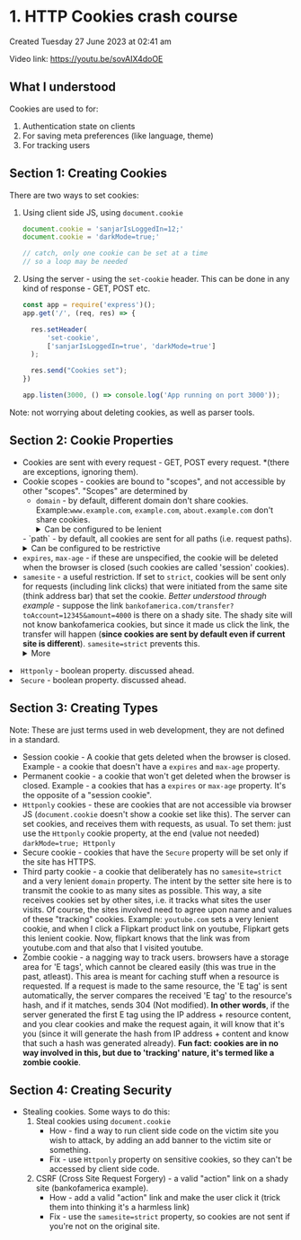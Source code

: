 # 1. HTTP Cookies crash course
Created Tuesday 27 June 2023 at 02:41 am

Video link: https://youtu.be/sovAIX4doOE

## What I understood
Cookies are used to for:
1. Authentication state on clients
2. For saving meta preferences (like language, theme)
3. For tracking users

## Section 1: Creating Cookies
There are two ways to set cookies:
1. Using client side JS, using `document.cookie`
    ```js
    document.cookie = 'sanjarIsLoggedIn=12;'
    document.cookie = 'darkMode=true;'

	// catch, only one cookie can be set at a time
	// so a loop may be needed
    ```
2. Using the server - using the `set-cookie` header. This can be done in any kind of response - GET, POST etc.
    ```js
    const app = require('express')();
    app.get('/', (req, res) => {
    
      res.setHeader(
          'set-cookie', 
	      ['sanjarIsLoggedIn=true', 'darkMode=true']
	  );

      res.send("Cookies set");
    })

    app.listen(3000, () => console.log('App running on port 3000'));
	```

Note: not worrying about deleting cookies, as well as parser tools.


## Section 2: Cookie Properties
- Cookies are sent with every request - GET, POST every request. \*(there are exceptions, ignoring them).
- Cookie scopes - cookies are bound to "scopes", and not accessible by other "scopes". "Scopes" are determined by
	- `domain` - by default, different domain don't share cookies. Example:`www.example.com`, `example.com`, `about.example.com` don't share cookies. <details><summary>Can be configured to be lenient</summary>This can be configured though to allow for cookies to be shared across these sites
	  ```js
	  res.setHeader( 'set-cookie', ['sanjarIsLoggedIn=true', 'darkMode=true; domain=.example.com'] );
	  // darkMode will be sent for all subdomains of 'example.com'
	    ````
	 </details>
	- `path` - by default, all cookies are sent for all paths (i.e. request paths). <details><summary>Can be configured to be restrictive</summary>This is optional, and can be configured when the cookie is set. This way, one can add exceptions to when the cookie is sent for a domain, but different paths on it. Example:
	     ```js
		res.setHeader(
	        'set-cookie', 
		    ['sanjarIsLoggedIn=true', 'darkMode=true; path=/path2']
		);
		// darkMode will be sent only if request is sent from '/path2'
	    ```
	    Can be used to optimize request size and organize cookies if the app uses a lot of them.
     </details>
- `expires`, `max-age` - if these are unspecified, the cookie will be deleted when the browser is closed (such cookies are called 'session' cookies).
- `samesite` - a useful restriction. If set to `strict`, cookies will be sent only for requests (including link clicks) that were initiated from the same site (think address bar) that set the cookie. *Better understood through example* - suppose the link `bankofamerica.com/transfer?toAccount=12345&amount=4000` is there on a shady site. The shady site will not know bankofamerica cookies, but since it made us click the link, the transfer will happen (**since cookies are sent by default even if current site is different**). `samesite=strict` prevents this. <details><summary>More</summary>
	- This works even if `domain` is very lenient, or even if a resource to original site (say image) is embedded on this other site (cookies won't be sent).
	- Of course, loading a fresh page (i.e. fresh address + Enter) will work - cookies will be sent.
	  </details>
- `Httponly` - boolean property. discussed ahead.
- `Secure` - boolean property. discussed ahead.


## Section 3: Creating Types
Note: These are just terms used in web development, they are not defined in a standard.

- Session cookie - A cookie that gets deleted when the browser is closed. Example - a cookie that doesn't have a `expires` and `max-age` property.
- Permanent cookie - a cookie that won't get deleted when the browser is closed. Example - a cookies that has a `expires` or `max-age` property. It's the opposite of a "session cookie".
- `Httponly` cookies - these are cookies that are not accessible via browser JS (`document.cookie` doesn't show a cookie set like this). The server can set cookies, and receives them with requests, as usual. To set them: just use the `Httponly` cookie property, at the end (value not needed) `darkMode=true; Httponly`
- Secure cookie - cookies that have the `Secure` property will be set only if the site has HTTPS.
- Third party cookie - a cookie that deliberately has no `samesite=strict` and a very lenient `domain` property. The intent by the setter site here is to transmit the cookie to as many sites as possible. This way, a site receives cookies set by other sites, i.e. it tracks what sites the user visits. Of course, the sites involved need to agree upon name and values of these "tracking" cookies. Example: `youtube.com` sets a very lenient cookie, and when I click a Flipkart product link on youtube, Flipkart gets this lenient cookie. Now, flipkart knows that the link was from youtube.com and that also that I visited youtube.
- Zombie cookie - a nagging way to track users. browsers have a storage area for 'E tags', which cannot be cleared easily (this was true in the past, atleast). This area is meant for caching stuff when a resource is requested. If a request is made to the same resource, the 'E tag' is sent automatically, the server compares the received 'E tag' to the resource's hash, and if it matches, sends 304 (Not modified). **In other words**, if the server generated the first E  tag using the IP address + resource content, and you clear cookies and make the request again, it will know that it's you (since it will generate the hash from IP address + content and know that such a hash was generated already). **Fun fact: cookies are in no way involved in this, but due to 'tracking' nature, it's termed like a zombie cookie**.


## Section 4: Creating Security
- Stealing cookies. Some ways to do this:
	1. Steal cookies using `document.cookie`
		- How - find a way to run client side code on the victim site you wish to attack, by adding an add banner to the victim site or something.
		- Fix - use `Httponly` property on sensitive cookies, so they can't be accessed by client side code.
	1. CSRF (Cross Site Request Forgery) - a valid "action" link on a shady site (bankofamerica example). 
		- How - add a valid "action" link and make the user click it (trick them into thinking it's a harmless link)
		- Fix - use the `samesite=strict` property, so cookies are not sent if you're not on the original site.